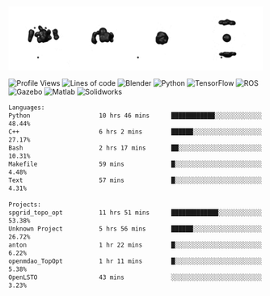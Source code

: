 ![cubes](https://github.com/imsenthur/imsenthur/blob/master/cubes.gif)

<!--START_SECTION:waka-->
![Profile Views](http://img.shields.io/badge/Profile%20views-23-blue)
![Lines of code](https://img.shields.io/badge/From%20%22Hello%2C%20World%21%22%2C%20I%27ve%20written-920940%20lines%20of%20code-blue)
![Blender](https://img.shields.io/badge/-Blender-orange)
![Python](https://img.shields.io/badge/-Python-blue)
![TensorFlow](https://img.shields.io/badge/-TensorFlow-ff8c00)
![ROS](https://img.shields.io/badge/-ROS-20b2aa)
![Gazebo](https://img.shields.io/badge/-Gazebo-lightgrey)
![Matlab](https://img.shields.io/badge/-Matlab-ffd700)
![Solidworks](https://img.shields.io/badge/-Solidworks-red)
```text
Languages: 
Python                   10 hrs 46 mins      ████████████░░░░░░░░░░░░░   48.44% 
C++                      6 hrs 2 mins        ██████░░░░░░░░░░░░░░░░░░░   27.17% 
Bash                     2 hrs 17 mins       ██░░░░░░░░░░░░░░░░░░░░░░░   10.31% 
Makefile                 59 mins             █░░░░░░░░░░░░░░░░░░░░░░░░   4.48% 
Text                     57 mins             █░░░░░░░░░░░░░░░░░░░░░░░░   4.31%

Projects: 
spgrid_topo_opt          11 hrs 51 mins      █████████████░░░░░░░░░░░░   53.38% 
Unknown Project          5 hrs 56 mins       ██████░░░░░░░░░░░░░░░░░░░   26.72% 
anton                    1 hr 22 mins        █░░░░░░░░░░░░░░░░░░░░░░░░   6.22% 
openmdao_TopOpt          1 hr 11 mins        █░░░░░░░░░░░░░░░░░░░░░░░░   5.38% 
OpenLSTO                 43 mins             ░░░░░░░░░░░░░░░░░░░░░░░░░   3.23%
```


<!--END_SECTION:waka-->
